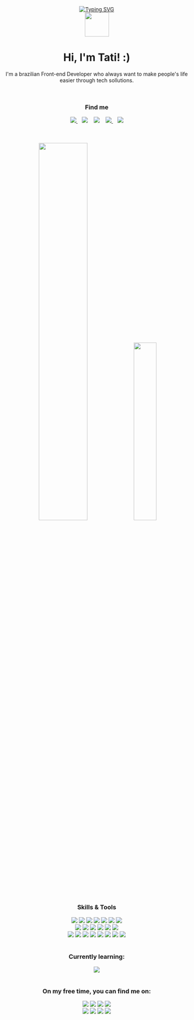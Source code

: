 <div  align=center width=100%>
<a href="https://git.io/typing-svg"><img src="https://readme-typing-svg.demolab.com?font=Fira+Code&size=32&duration=3000&pause=3000&color=FE428ED4&center=true&vCenter=true&width=435&lines=%3Cp%3E+Hello+World!+%3C%2Fp%3E" alt="Typing SVG" /></a>
</div>
<div width=60% align=center>
<img src=https://user-images.githubusercontent.com/5713670/87202985-820dcb80-c2b6-11ea-9f56-7ec461c497c3.gif width=65px align=center > <h1 width=800px> Hi, I'm Tati! :) </h1> 
</div>

<div align=center>
  <p>I'm a brazilian Front-end Developer who always want to make people's life easier through tech sollutions.</p>
<br/>
  <h3> Find me </h3>
<a href=https://www.linkedin.com/in/taaatimachado/> <img src="https://img.shields.io/badge/linkedin-%230077B5.svg?style=for-the-badge&logo=linkedin&logoColor=white"> </a>
&nbsp;&nbsp;
<a href=mailto:taaatimachado@gmail.com> <img src="https://img.shields.io/badge/Gmail-D14836?style=for-the-badge&logo=gmail&logoColor=white"></a>
&nbsp;&nbsp;
<a href=https://t.me/TaaatiMachado> <img src="https://img.shields.io/badge/Telegram-2CA5E0?style=for-the-badge&logo=telegram&logoColor=white"></a>
&nbsp;&nbsp;
<a href=""> <img src="https://img.shields.io/badge/Discord-%235865F2.svg?style=for-the-badge&logo=discord&logoColor=white"> </a>
&nbsp;&nbsp;
<a href="https://instagram.com/taaatimachado"> <img src="https://img.shields.io/badge/Instagram-%23E4405F.svg?style=for-the-badge&logo=Instagram&logoColor=white"> </a>
</div>
<br/>
<br/>
<br/>
<div align=center>
<img src="https://github-readme-stats.vercel.app/api?username=taaatimachado&show_icons=true&theme=radical&rank_icon=github&hide=issues,contribs&custom_title=Status" width=51% >
<img src="https://github-readme-stats.vercel.app/api/top-langs/?username=taaatimachado&theme=radical&layout=compact&custom_title=Languages" width=35% >
</div>
<br/>
<br/>


<div align=center width=800>
<h3>Skills & Tools</h3>

<img src="https://img.shields.io/badge/html5-%23E34F26.svg?style=for-the-badge&logo=html5&logoColor=white">
<img src="https://img.shields.io/badge/css3-%231572B6.svg?style=for-the-badge&logo=css3&logoColor=white"> 
<img src="https://img.shields.io/badge/javascript-%23323330.svg?style=for-the-badge&logo=javascript&logoColor=%23F7DF1E"> 
<img src="https://img.shields.io/badge/SASS-hotpink.svg?style=for-the-badge&logo=SASS&logoColor=white"> 
<img src="https://img.shields.io/badge/tailwindcss-%2338B2AC.svg?style=for-the-badge&logo=tailwind-css&logoColor=white">
<img src="https://img.shields.io/badge/react-%2320232a.svg?style=for-the-badge&logo=react&logoColor=%2361DAFB"> 
<img src="https://img.shields.io/badge/Context--Api-000000?style=for-the-badge&logo=react">
<br/>
<img src="https://img.shields.io/badge/styled--components-DB7093?style=for-the-badge&logo=styled-components&logoColor=white"> 
<img src="https://img.shields.io/badge/bootstrap-%238511FA.svg?style=for-the-badge&logo=bootstrap&logoColor=white"> 
<img src="https://img.shields.io/badge/Insomnia-black?style=for-the-badge&logo=insomnia&logoColor=5849BE"> 
<img src="https://img.shields.io/badge/git-%23F05033.svg?style=for-the-badge&logo=git&logoColor=white">
<img src="https://img.shields.io/badge/github-%23121011.svg?style=for-the-badge&logo=github&logoColor=white"> 
<img src="https://img.shields.io/badge/Visual%20Studio%20Code-0078d7.svg?style=for-the-badge&logo=visual-studio-code&logoColor=white"> 

<br/>
<img src="https://img.shields.io/badge/jira-%230A0FFF.svg?style=for-the-badge&logo=jira&logoColor=white"> 
<img src="https://img.shields.io/badge/NPM-%23CB3837.svg?style=for-the-badge&logo=npm&logoColor=white">
<img src="https://img.shields.io/badge/vite-%23646CFF.svg?style=for-the-badge&logo=vite&logoColor=white">
<img src="https://img.shields.io/badge/jinja-white.svg?style=for-the-badge&logo=jinja&logoColor=black">
<img src="https://img.shields.io/badge/WordPress-%23117AC9.svg?style=for-the-badge&logo=WordPress&logoColor=white">
<img src="https://img.shields.io/badge/figma-%23F24E1E.svg?style=for-the-badge&logo=figma&logoColor=white">
<img src="https://img.shields.io/badge/mysql-4479A1.svg?style=for-the-badge&logo=mysql&logoColor=white">
<img src="https://img.shields.io/badge/power_bi-F2C811?style=for-the-badge&logo=powerbi&logoColor=black">

<br/>
<br/>
<h3>Currently learning: </h3>

<img src="https://img.shields.io/badge/react_native-%2320232a.svg?style=for-the-badge&logo=react&logoColor=%2361DAFB">
<br/>
<br/>

<h3> On my free time, you can find me on: </h3>
<img src="https://img.shields.io/badge/Switch-E60012?style=for-the-badge&logo=nintendo-switch&logoColor=white">
<img src="https://img.shields.io/badge/Playstation%205-003791?style=for-the-badge&logo=playstation-5&logoColor=white">
<img src="https://img.shields.io/badge/battle.net-%2300AEFF.svg?style=for-the-badge&logo=battle.net&logoColor=white">
<img src="https://img.shields.io/badge/steam-%23000000.svg?style=for-the-badge&logo=steam&logoColor=white">

<br/>

<img src="https://img.shields.io/badge/Crunchyroll-F47521?style=for-the-badge&logo=crunchyroll&logoColor=white">
<img src="https://img.shields.io/badge/Netflix-E50914?style=for-the-badge&logo=netflix&logoColor=white">
<img src="https://img.shields.io/badge/Twitch-9347FF?style=for-the-badge&logo=twitch&logoColor=white">
<img src="https://img.shields.io/badge/Spotify-1ED760?style=for-the-badge&logo=spotify&logoColor=white">


</div>



